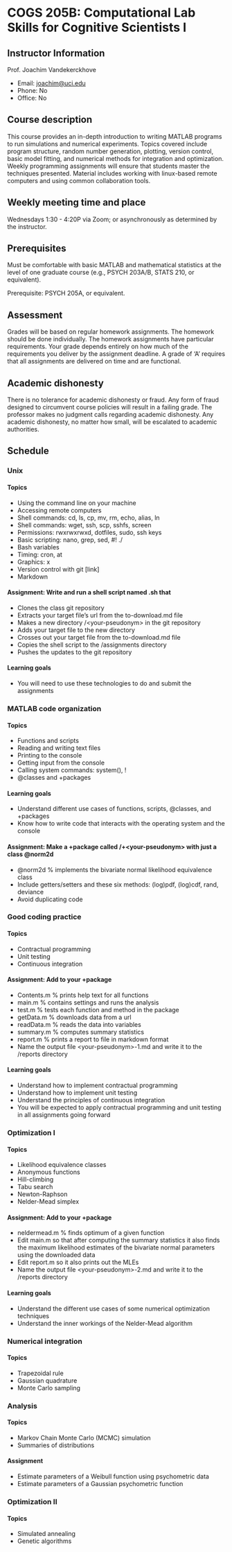 # COGS 205B: Computational Lab Skills for Cognitive Scientists I

## Instructor Information
 Prof. Joachim Vandekerckhove

* Email: joachim@uci.edu
* Phone: No
* Office: No

## Course description
This course provides an in-depth introduction to writing MATLAB programs to run simulations and numerical experiments.  Topics covered include program structure, random number generation, plotting, version control, basic model fitting, and numerical methods for integration and optimization.  Weekly programming assignments will ensure that students master the techniques presented.  Material includes working with linux-based remote computers and using common collaboration tools.

## Weekly meeting time and place
Wednesdays 1:30 - 4:20P via Zoom; or asynchronously as determined by the instructor.

## Prerequisites
Must be comfortable with basic MATLAB and mathematical statistics at the level of one graduate course (e.g., PSYCH 203A/B, STATS 210, or equivalent).

Prerequisite: PSYCH 205A, or equivalent.

## Assessment
Grades will be based on regular homework assignments.  The homework should be done individually.  The homework assignments have particular requirements.  Your grade depends entirely on how much of the requirements you deliver by the assignment deadline.  A grade of ‘A’ requires that all assignments are delivered on time and are functional.

## Academic dishonesty
There is no tolerance for academic dishonesty or fraud.  Any form of fraud designed to circumvent course policies will result in a failing grade.  The professor makes no judgment calls regarding academic dishonesty.  Any academic dishonesty, no matter how small, will be escalated to academic authorities.

## Schedule
### Unix
#### Topics
* Using the command line on your machine
* Accessing remote computers
* Shell commands:  cd, ls, cp, mv, rm, echo, alias, ln
* Shell commands:  wget, ssh, scp, sshfs, screen
* Permissions:  rwxrwxrwxd, dotfiles, sudo, ssh keys
* Basic scripting:  nano, grep, sed,  #!  ./
* Bash variables
* Timing: cron, at
* Graphics:  x
* Version control with git [link]
* Markdown

#### Assignment: Write and run a shell script named <your-pseudonym>.sh that
* Clones the class git repository
* Extracts your target file’s url from the to-download.md file
* Makes a new directory /\<your-pseudonym\> in the git repository
* Adds your target file to the new directory
* Crosses out your target file from the to-download.md file
* Copies the shell script to the /assignments directory
* Pushes the updates to the git repository

#### Learning goals
* You will need to use these technologies to do and submit the assignments

### MATLAB code organization
#### Topics
* Functions and scripts
* Reading and writing text files
* Printing to the console
* Getting input from the console
* Calling system commands: system(), !
* @classes and +packages

#### Learning goals
* Understand different use cases of functions, scripts, @classes, and +packages
* Know how to write code that interacts with the operating system and the console

#### Assignment: Make a +package called /+\<your-pseudonym\> with just a class @norm2d
* @norm2d % implements the bivariate normal likelihood equivalence class 
* Include getters/setters and these six methods: (log)pdf, (log)cdf, rand, deviance
* Avoid duplicating code

### Good coding practice
#### Topics
* Contractual programming
* Unit testing
* Continuous integration

#### Assignment: Add to your +package
* Contents.m % prints help text for all functions
* main.m % contains settings and runs the analysis
* test.m % tests each function and method in the package
* getData.m % downloads data from a url
* readData.m % reads the data into variables
* summary.m % computes summary statistics
* report.m % prints a report to file in markdown format
* Name the output file \<your-pseudonym\>-1.md and write it to the /reports directory

#### Learning goals
* Understand how to implement contractual programming
* Understand how to implement unit testing
* Understand the principles of continuous integration
* You will be expected to apply contractual programming and unit testing in all assignments going forward

### Optimization I

#### Topics
* Likelihood equivalence classes
* Anonymous functions
* Hill-climbing
* Tabu search
* Newton-Raphson
* Nelder-Mead simplex

#### Assignment: Add to your +package
* neldermead.m % finds optimum of a given function
* Edit main.m so that after computing the summary statistics it also finds the maximum likelihood estimates of the bivariate normal parameters using the downloaded data
* Edit report.m so it also prints out the MLEs
* Name the output file \<your-pseudonym\>-2.md and write it to the /reports directory

#### Learning goals
* Understand the different use cases of some numerical optimization techniques
* Understand the inner workings of the Nelder-Mead algorithm

### Numerical integration

#### Topics
* Trapezoidal rule
* Gaussian quadrature
* Monte Carlo sampling

### Analysis

#### Topics
* Markov Chain Monte Carlo (MCMC) simulation
* Summaries of distributions

#### Assignment
* Estimate parameters of a Weibull function using psychometric data
* Estimate parameters of a Gaussian psychometric function

### Optimization II

#### Topics
* Simulated annealing
* Genetic algorithms

